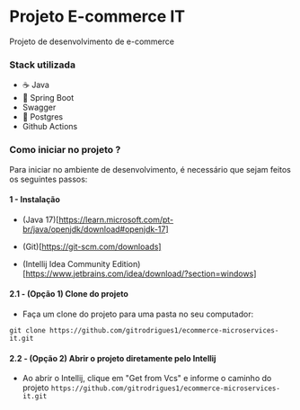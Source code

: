# Projeto E-commerce IT

Projeto de desenvolvimento de e-commerce 

### Stack utilizada

- ☕ Java
- 🍃 Spring Boot
- Swagger
- 🐘 Postgres
- Github Actions

### Como iniciar no projeto ?

Para iniciar no ambiente de desenvolvimento, é necessário que sejam feitos os seguintes passos:

#### 1 - Instalação

- (Java 17)[https://learn.microsoft.com/pt-br/java/openjdk/download#openjdk-17]

- (Git)[https://git-scm.com/downloads]

- (Intellij Idea Community Edition)[https://www.jetbrains.com/idea/download/?section=windows]


#### 2.1 - (Opção 1) Clone do projeto 

-  Faça um clone do projeto para uma pasta no seu computador:

```
git clone https://github.com/gitrodrigues1/ecommerce-microservices-it.git

```

#### 2.2 - (Opção 2) Abrir o projeto diretamente pelo Intellij

- Ao abrir o Intellij, clique em "Get from Vcs" e informe o caminho do projeto `https://github.com/gitrodrigues1/ecommerce-microservices-it.git`


